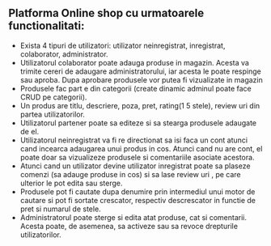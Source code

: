 ## Platforma Online shop cu urmatoarele functionalitati:
<ul>
  <li>Exista 4 tipuri de utilizatori: utilizator neinregistrat, inregistrat, colaborator, administrator.</li>
  <li>Utilizatorul colaborator poate adauga produse in magazin. Acesta va trimite cereri de adaugare administratorului, iar acesta le poate respinge sau aproba. Dupa aprobare produsele vor putea fi vizualizate in magazin</li>
  <li>Produsele fac part e din categorii (create dinamic adminul poate face CRUD pe categorii).</li>
  <li>Un produs are titlu, descriere, poza, pret, rating(1 5 stele), review uri din partea utilizatorilor.
</li>
  <li>Utilizatorul partener poate sa editeze si sa stearga produsele adaugate de el.</li>
  <li>Utilizatorul neinregistrat va fi re directionat sa isi faca un cont atunci cand incearca adaugarea unui produs in cos. Atunci cand nu are cont, el poate doar sa vizualizeze produsele si comentariile asociate acestora.</li>
  <li>Atunci cand un utilizator devine utilizator inregistrat poate sa plaseze comenzi (sa adauge produse in cos) si sa lase review uri , pe care ulterior le pot edita sau sterge.</li>
  <li>Produsele pot fi cautate dupa denumire prin intermediul unui motor de cautare si pot fi sortate crescator, respectiv descrescator in functie de pret si numarul de stele.</li>
  <li>Administratorul poate sterge si edita atat produse, cat si comentarii. Acesta poate, de asemenea, sa activeze sau sa revoce drepturile utilizatorilor.</li>
</ul>

